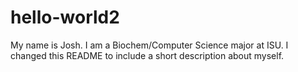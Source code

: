# hello-world2
My name is Josh. I am a Biochem/Computer Science major at ISU.
I changed this README to include a short description about myself.
